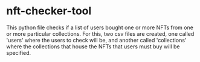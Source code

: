 # nft-checker-tool

This python file checks if a list of users bought one or more NFTs from one or more particular collections.
For this, two csv files are created, one called 'users' where the users to check will be, and another called 'collections' where the collections that house the NFTs that users must buy will be specified.
